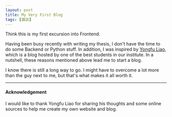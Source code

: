 ```yaml
---
layout: post
title: My Very First Blog
tags: [雜談]
---
```

 
Think this is my first excursion into Frontend.

Having been busy recently with writing my thesis, I don't have the time to do some Backend or Python stuff. In addition, I was inspired by [Yongfu Liao](https://yongfu.name/), which is a blog hosted by one of the best students in our institute. In a nutshell, these reasons mentioned above lead me to start a blog.

I know there is still a long way to go. I might have to overcome a lot more than the guy next to me, but that's what makes it all worth it.

---

#### Acknowledgement 

I would like to thank Yongfu Liao for sharing his thoughts and some online sources to help me create my own website and blog. 
 
